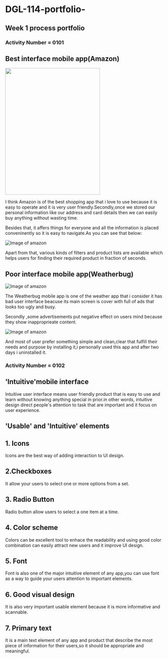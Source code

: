 # DGL-114-portfolio-
## Week 1 process portfolio
### Activity Number = 0101 
## Best interface mobile app(Amazon)

<Img src= "a1.jpg" width="300" height="400">

<p> I think Amazon is of the best shopping app that i love to use because it is easy to operate and it is very user friendly.Secondly,once we stored our personal information like our address and card details then we can easily buy anything without wasting time.</p>
  
Besides that, it affers things for everyone and all the information is placed conveninently so it is easy to navigate.As you can see that below: 

![Image of amazon](a2.jpg)

Apart from that, various kinds of filters and product lists are available which helps users for finding their required product in fraction of seconds.

<h2> Poor interface mobile app(Weatherbug)</h2>

![Image of amazon](b1.jpg)


The Weatherbug mobile app is one of the weather app that i consider it has bad user interface beacuse its main screen is cover with full of ads that looks too ugly and busy.


Secondly ,some advertisements put negative effect on users mind because they show inapproprieate content.

![Image of amazon](b2.jpg)


And most of user prefer something simple and clean,clear that fulfill their needs and purpose by installing it,i personally used this app and after two days i uninstalled it.

<h3>Activity Number = 0102</h3>

<h2>'Intuitive'mobile interface</h2>

<p> Intuitive user interface means user friendly product that is easy to use and learn without knowing anything special in prior.in other words, intuitive design direct people's attention to task that are important and it focus on user experience.</p>
<h2> 'Usable' and 'Intuitive' elements </h2>
<h2> 1. Icons </h2> 
Icons are the best way of adding interaction to UI design.
<h2> 2.Checkboxes</h2> 
It allow your users to select one or more options from a set.
<h2> 3. Radio Button</h2>
Radio button allow users to select a one item at a time.
<h2> 4. Color scheme </h2>
Colors can be excellent tool to enhace the readability and using good color combination can easily attract new users and it improve UI design.
<h2> 5. Font </h2>
Font is also one of the major intuitive element of any app,you can use font as a way to guide your users attention to important elements.
<h2> 6. Good visual design </h2>
It is also very important usable element because it is more informative and scannable.
<h2> 7. Primary text </h2>
It is a main text element of any app and product that describe the most piece of information for their users,so it should be appropriate and meaningful.




